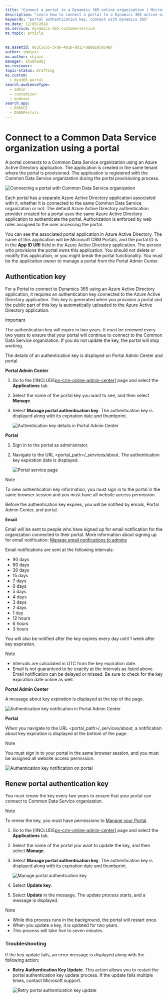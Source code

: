 ```yaml
---
title: "Connect a portal to a Dynamics 365 online organization | MicrosoftDocs"
description: "Learn how to connect a portal to a Dynamics 365 online organization and how to renew the authentication key."
keywords: "portal authentication key, connect with Dynamics 365"
ms.date: 12/03/2018
ms.service: dynamics-365-customerservice
ms.topic: article
 
  
ms.assetid: 962C5655-3F9D-4D1D-8D13-DB9B1058CABF
author: sbmjais
ms.author: shjais
manager: shubhadaj
ms.reviewer: 
topic-status: Drafting
ms.custom: 
  - dyn365-portal
search.audienceType: 
  - admin
  - customizer
  - enduser
search.app: 
  - D365CE
  - D365Portals
---
```


# Connect to a Common Data Service organization using a portal

A portal connects to a Common Data Service organization using an Azure Active Directory application. The application is created in the same tenant where the portal is provisioned. The application is registered with the Common Data Service organization during the portal provisioning process.

![Connecting a portal with Common Data Service organization](media/connect-with-dynamics.png "Connecting a portal with Common Data Service organization")

Each portal has a separate Azure Active Directory application associated with it, whether it is connected to the same Common Data Service organization or not. The default Azure Active Directory authentication provider created for a portal uses the same Azure Active Directory application to authenticate the portal. Authorization is enforced by web roles assigned to the user accessing the portal.

You can see the associated portal application in Azure Active Directory. The name of this application will be Microsoft CRM Portals, and the portal ID is in the **App ID URI** field in the Azure Active Directory application. The person who provisions the portal owns this application. You should not delete or modify this application, or you might break the portal functionality. You must be the application owner to manage a portal from the Portal Admin Center.

## Authentication key

For a Portal to connect to Dynamics 365 using an Azure Active Directory application, it requires an authentication key connected to the Azure Active Directory application. This key is generated when you provision a portal and the public part of this key is automatically uploaded to the Azure Active Directory application.

> [!IMPORTANT]
> The authentication key will expire in two years. It must be renewed every two years to ensure that your portal will continue to connect to the Common Data Service organization. If you do not update the key, the portal will stop working.  

The details of an authentication key is displayed on Portal Admin Center and portal.

**Portal Admin Center**

1. Go to the [!INCLUDE[pn-crm-online-admin-center](../includes/pn-crm-online-admin-center.md)] page and select the **Applications** tab.
2. Select the name of the portal key you want to see, and then select **Manage**.
3. Select **Manage portal authentication key**. The authentication key is displayed along with its expiration date and thumbprint.

   ![Authentication key details in Portal Admin Center](media/manage-auth-key.png "Authentication key details in Portal Admin Center")

**Portal**

1. Sign in to the portal as administrator.
2. Navigate to the URL <portal_path>/_services/about. The authentication key expiration date is displayed. 

   ![Portal service page](media/portal-services-page.png "Portal service page")

> [!NOTE]
> To view authentication key information, you must sign in to the portal in the same browser session and you must have all website access permission.

Before the authentication key expires, you will be notified by emails, Portal Admin Center, and portal.

**Email**

Email will be sent to people who have signed up for email notification for the organization connected to their portal. More information about signing up for email notification: [Manage email notifications to admins](https://docs.microsoft.com/en-us/dynamics365/customer-engagement/admin/manage-email-notifications)

Email notifications are sent at the following intervals: 
- 90 days 
- 60 days 
- 30 days 
- 15 days 
- 7 days 
- 6 days 
- 5 days 
- 4 days 
- 3 days 
- 2 days 
- 1 day 
- 12 hours 
- 6 hours 
- 3 hours

You will also be notified after the key expires every day until 1 week after key expiration.

> [!NOTE]
> - Intervals are calculated in UTC from the key expiration date.
> - Email is not guaranteed to be exactly at the intervals as listed above. Email notification can be delayed or missed. Be sure to check for the key expiration date online as well.

**Portal Admin Center**

A message about key expiration is displayed at the top of the page.

![Authentication key notification in Portal Admin Center](media/portal-admin-center-auth-notif.png "Authentication key notification in Portal Admin Center")

**Portal**

When you navigate to the URL <portal_path>/_services/about, a notification about key expiration is displayed at the bottom of the page.

> [!NOTE]
> You must sign in to your portal in the same browser session, and you must be assigned all website access permission.

![Authentication key notification on portal](media/portal-service-page-auth-notif.png "Authentication key notification on portal")

## Renew portal authentication key

You must renew the key every two years to ensure that your portal can connect to Common Data Service organization.

> [!NOTE]
> To renew the key, you must have permissions to [Manage your Portal](manage-portal.md).

1. Go to the [!INCLUDE[pn-crm-online-admin-center](../includes/pn-crm-online-admin-center.md)] page and select the **Applications** tab.
2. Select the name of the portal you want to update the key, and then select **Manage**.
3. Select **Manage portal authentication key**. The authentication key is displayed along with its expiration date and thumbprint.

   ![Manage portal authentication key](media/manage-portal-auth-key.png "Manage portal authentication key")

4. Select **Update key**.
5. Select **Update** in the message. The update process starts, and a message is displayed.

> [!NOTE]
> - While this process runs in the background, the portal will restart once.
> - When you update a key, it is updated for two years.
> - This process will take five to seven minutes.

### Troubleshooting

If the key update fails, an error message is displayed along with the following action:
- **Retry Authentication Key Update**. This action allows you to restart the portal authentication key update process. If the update fails multiple times, contact Microsoft support.

  ![Retry portal authentication key update](media/retry-auth-key-update.png "Retry portal authentication key update")
